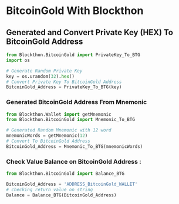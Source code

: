 # BitcoinGold With Blockthon

## Generated and Convert Private Key (HEX) To BitcoinGold Address
```python
from Blockthon.BitcoinGold import PrivateKey_To_BTG
import os

# Generate Random Private Key
key = os.urandom(32).hex()
# Convert Private Key To BitcoinGold Address
BitcoinGold_Address = PrivateKey_To_BTG(key)
```
### Generated BitcoinGold Address From Mnemonic
```python
from Blockthon.Wallet import getMnemonic
from Blockthon.BitcoinGold import Mnemonic_To_BTG

# Generated Random Mnemonic with 12 word
mnemonicWords = getMnemonic(12)
# Convert To BitcoinGold Address
BitcoinGold_Address = Mnemonic_To_BTG(mnemonicWords)
```

### Check Value Balance on BitcoinGold Address :
```python
from Blockthon.BitcoinGold import Balance_BTG

BitcoinGold_Address = 'ADDRESS_BitcoinGold_WALLET'
# checking return value on string
Balance = Balance_BTG(BitcoinGold_Address)
```
